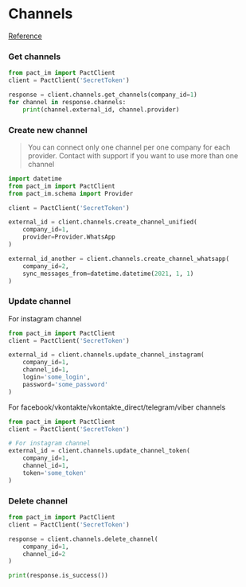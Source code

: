 # Channels

[Reference](/reference/channels/)


### Get channels
```python
from pact_im import PactClient
client = PactClient('SecretToken')

response = client.channels.get_channels(company_id=1)
for channel in response.channels:
    print(channel.external_id, channel.provider)
```

### Create new channel

> You can connect only one channel per one company for each provider. Contact with support if you want to use more than one channel

```python
import datetime
from pact_im import PactClient
from pact_im.schema import Provider

client = PactClient('SecretToken')

external_id = client.channels.create_channel_unified(
    company_id=1,
    provider=Provider.WhatsApp
)

external_id_another = client.channels.create_channel_whatsapp(
    company_id=2,
    sync_messages_from=datetime.datetime(2021, 1, 1)
)
```

### Update channel

For instagram channel
```python
from pact_im import PactClient
client = PactClient('SecretToken')

external_id = client.channels.update_channel_instagram(
    company_id=1,
    channel_id=1,
    login='some_login',
    password='some_password'
)

```
For facebook/vkontakte/vkontakte_direct/telegram/viber channels
```python
from pact_im import PactClient
client = PactClient('SecretToken')

# For instagram channel
external_id = client.channels.update_channel_token(
    company_id=1,
    channel_id=1,
    token='some_token'
)

```

### Delete channel
```python
from pact_im import PactClient
client = PactClient('SecretToken')

response = client.channels.delete_channel(
    company_id=1,
    channel_id=2
)

print(response.is_success())

```